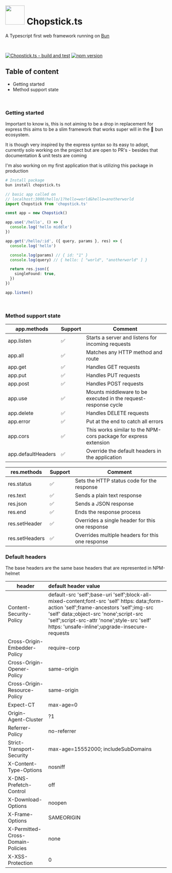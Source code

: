 # <img src="https://github.com/sp90/chopstick.ts/blob/e71c2d3830cef14b0b1617328f07826bded1d892/misc/chopstick.svg" width="60px"></img> Chopstick.ts

A Typescript first web framework running on [Bun](https://bun.sh)

<br />
  
[![Chopstick.ts - build and test](https://github.com/sp90/chopstick.ts/actions/workflows/build-and-test.yml/badge.svg)](https://github.com/sp90/chopstick.ts/actions/workflows/build-and-test.yml) [![npm version](https://badge.fury.io/js/chopstick.ts.svg)](https://badge.fury.io/js/chopstick.ts)

## Table of content

- Getting started
- Method support state

<br />

### Getting started

Important to know is, this is not aiming to be a drop in replacement for express this aims to be a slim framework that works super will in the 🥟 bun ecosystem.

It is though very inspired by the express syntax so its easy to adopt, currently solo working on the project but are open to PR's - besides that documentation & unit tests are coming

I'm also working on my first application that is utilizing this package in production

```sh
# Install package
bun install chopstick.ts
```

```ts
// basic app called on
// localhost:3000/hello/1?hello=world&hello=anotherworld
import Chopstick from 'chopstick.ts'

const app = new Chopstick()

app.use('/hello', () => {
  console.log('hello middle')
})

app.get('/hello/:id', ({ query, params }, res) => {
  console.log('hello')

  console.log(params) // { id: "1" }
  console.log(query) // { hello: [ "world", "anotherworld" ] }

  return res.json({
    singleFound: true,
  })
})

app.listen()
```

<br />

### Method support state

app.methods        | Support | Comment
-------------------|---------|------------------------------------------
app.listen         |   ✅    | Starts a server and listens for incoming requests
app.all            |   ✅    | Matches any HTTP method and route
app.get            |   ✅    | Handles GET requests
app.put            |   ✅    | Handles PUT requests
app.post           |   ✅    | Handles POST requests
app.use            |   ✅    | Mounts middleware to be executed in the request-response cycle
app.delete         |   ✅    | Handles DELETE requests
app.error          |   ✅    | Put at the end to catch all errors
app.cors           |   ✅    | This works similar to the NPM-cors package for express extension
app.defaultHeaders |   ✅    | Override the default headers in the application

res.methods       | Support | Comment
------------------|---------|------------------------------------------
res.status        |   ✅    | Sets the HTTP status code for the response
res.text          |   ✅    | Sends a plain text response
res.json          |   ✅    | Sends a JSON response
res.end           |   ✅    | Ends the response process
res.setHeader     |   ✅    | Overrides a single header for this one response
res.setHeaders    |   ✅    | Overrides multiple headers for this one response

### Default headers

The base headers are the same base headers that are represented in NPM-helmet

| header                            | default header value                                                                                                                                                                                                                                                                |
| --------------------------------- | :---------------------------------------------------------------------------------------------------------------------------------------------------------------------------------------------------------------------------------------------------------------------------------- |
| Content-Security-Policy           | default-src 'self';base-uri 'self';block-all-mixed-content;font-src 'self' https: data:;form-action 'self';frame-ancestors 'self';img-src 'self' data:;object-src 'none';script-src 'self';script-src-attr 'none';style-src 'self' https: 'unsafe-inline';upgrade-insecure-requests |
| Cross-Origin-Embedder-Policy      | require-corp                                                                                                                                                                                                                                                                        |
| Cross-Origin-Opener-Policy        | same-origin                                                                                                                                                                                                                                                                         |
| Cross-Origin-Resource-Policy      | same-origin                                                                                                                                                                                                                                                                         |
| Expect-CT                         | max-age=0                                                                                                                                                                                                                                                                           |
| Origin-Agent-Cluster              | ?1                                                                                                                                                                                                                                                                                  |
| Referrer-Policy                   | no-referrer                                                                                                                                                                                                                                                                         |
| Strict-Transport-Security         | max-age=15552000; includeSubDomains                                                                                                                                                                                                                                                 |
| X-Content-Type-Options            | nosniff                                                                                                                                                                                                                                                                             |
| X-DNS-Prefetch-Control            | off                                                                                                                                                                                                                                                                                 |
| X-Download-Options                | noopen                                                                                                                                                                                                                                                                              |
| X-Frame-Options                   | SAMEORIGIN                                                                                                                                                                                                                                                                          |
| X-Permitted-Cross-Domain-Policies | none                                                                                                                                                                                                                                                                                |
| X-XSS-Protection                  | 0                                                                                                                                                                                                                                                                                   |
